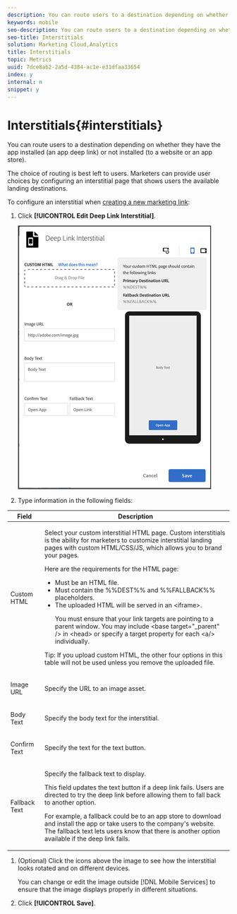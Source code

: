 ```yaml
---
description: You can route users to a destination depending on whether they have the app installed (an app deep link) or not installed (to a website or an app store).
keywords: mobile
seo-description: You can route users to a destination depending on whether they have the app installed (an app deep link) or not installed (to a website or an app store).
seo-title: Interstitials
solution: Marketing Cloud,Analytics
title: Interstitials
topic: Metrics
uuid: 7dce8ab2-2a5d-4384-ac1e-e31dfaa33654
index: y
internal: n
snippet: y
---
```


# Interstitials{#interstitials}

You can route users to a destination depending on whether they have the app installed (an app deep link) or not installed (to a website or an app store).

The choice of routing is best left to users. Marketers can provide user choices by configuring an interstitial page that shows users the available landing destinations.

To configure an interstitial when [creating a new marketing link](../../../acquisition-main/c-marketing-links-builder/t-create-edit-adobe-links/t-create-edit-adobe-links.md#task_154A125591904CA598DF9391A44C081C): 

1. Click **[!UICONTROL Edit Deep Link Interstitial]**.

   ![](assets/interstitial2.png)

1. Type information in the following fields:

<table id="table_7085BFEFFF454F2CB6E355A85595E0B0"> 
 <thead> 
  <tr> 
   <th colname="col1" class="entry"> Field </th> 
   <th colname="col2" class="entry"> Description </th> 
  </tr>
 </thead>
 <tbody> 
  <tr> 
   <td colname="col1"> <p><span class="uicontrol"> Custom HTML</span> </p> </td> 
   <td colname="col2"> <p> Select your custom interstitial HTML page. Custom interstitials is the ability for marketers to customize interstitial landing pages with custom HTML/CSS/JS, which allows you to brand your pages. </p> <p>Here are the requirements for the HTML page: 
     <ul id="ul_BE51B1E694464879955A24FBD1AAE07D"> 
      <li id="li_C4AD1C1598A349F8B8CC4224A45EFB97">Must be an HTML file. </li> 
      <li id="li_A9149F70FB2C49ACB0AA7B29E23E966C">Must contain the <span class="codeph"> %%DEST%%</span> and <span class="codeph"> %%FALLBACK%%</span> placeholders. </li> 
      <li id="li_C4296F798D304A7ABDA6DB015D01505F">The uploaded HTML will be served in an <span class="codeph"> &lt;iframe&gt;</span>. <p>You must ensure that your link targets are pointing to a parent window. You may include <span class="codeph"> &lt;base target="_parent" /&gt;</span> in <span class="codeph"> &lt;head&gt;</span> or specify a target property for each <span class="codeph"> &lt;a/&gt;</span> individually. </p> </li> 
     </ul> </p> <p> <p>Tip:  If you upload custom HTML, the other four options in this table will not be used unless you remove the uploaded file. </p> </p> </td> 
  </tr> 
  <tr> 
   <td colname="col1"> <p><span class="uicontrol"> Image URL</span> </p> </td> 
   <td colname="col2"> <p>Specify the URL to an image asset. </p> </td> 
  </tr> 
  <tr> 
   <td colname="col1"> <p><span class="uicontrol"> Body Text </span> </p> </td> 
   <td colname="col2"> <p>Specify the body text for the interstitial. </p> </td> 
  </tr> 
  <tr> 
   <td colname="col1"> <p><span class="uicontrol"> Confirm Text </span> </p> </td> 
   <td colname="col2"> <p>Specify the text for the text button. </p> </td> 
  </tr> 
  <tr> 
   <td colname="col1"> <p><span class="uicontrol"> Fallback Text </span> </p> </td> 
   <td colname="col2"> <p>Specify the fallback text to display. </p> <p>This field updates the text button if a deep link fails. Users are directed to try the deep link before allowing them to fall back to another option. </p> <p>For example, a fallback could be to an app store to download and install the app or take users to the company's website. The fallback text lets users know that there is another option available if the deep link fails. </p> </td> 
  </tr> 
 </tbody> 
</table>

1. (Optional) Click the icons above the image to see how the interstitial looks rotated and on different devices.

   You can change or edit the image outside [!DNL Mobile Services] to ensure that the image displays properly in different situations.
1. Click **[!UICONTROL Save]**.
